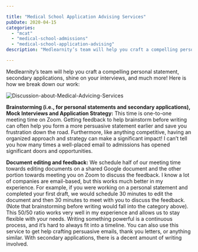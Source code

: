 ```yaml
---

title: "Medical School Application Advising Services"
pubDate: 2020-04-15
categories: 
  - "mcat"
  - "medical-school-admissions"
  - "medical-school-application-advising"
description: "Medlearnity’s team will help you craft a compelling personal statement, secondary applications, shine on your interviews, and much more! Here is how we bre"

---
```



Medlearnity’s team will help you craft a compelling personal statement, secondary applications, shine on your interviews, and much more! Here is how we break down our work: 

![](https://www.medlearnity.com//images/wp/2020/04/Discussion-about-Medical-Advicing-Services.jpg "Discussion-about-Medical-Advicing-Services")

**Brainstorming (i.e., for personal statements and secondary applications), Mock Interviews and Application Strategy:** This time is one-to-one meeting time on Zoom. Getting feedback to help brainstorm before writing can often help you form a more persuasive statement earlier and save you frustration down the road. Furthermore, like anything competitive, having an organized approach and strategy can make a significant impact! I can’t tell you how many times a well-placed email to admissions has opened significant doors and opportunities. 

**Document editing and feedback:** We schedule half of our meeting time towards editing documents on a shared Google document and the other portion towards meeting you on Zoom to discuss the feedback. I know a lot of companies are email-based, but this works much better in my experience. For example, if you were working on a personal statement and completed your first draft, we would schedule 30 minutes to edit the document and then 30 minutes to meet with you to discuss the feedback. (Note that brainstorming before writing would fall into the category above). This 50/50 ratio works very well in my experience and allows us to stay flexible with your needs. Writing something powerful is a continuous process, and it’s hard to always fit into a timeline. You can also use this service to get help crafting persuasive emails, thank you letters, or anything similar. With secondary applications, there is a decent amount of writing involved.
